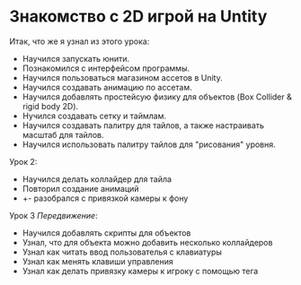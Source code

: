 # Знакомство с 2D игрой на Untity

Итак, что же я узнал из этого урока:
* Научился запускать юнити.
* Познакомился с интерфейсом программы.
* Научился пользоваться магазином ассетов в Unity.
* Научился создавать анимацию по ассетам.
* Научился добавлять простейсую физику для объектов (Box Collider & rigid body 2D).
* Нучился создавать сетку и таймлам.
* Научился создавать палитру для тайлов, а также настраивать масштаб для тайлов.
* Научился использовать палитру тайлов для "рисования" уровня.

Урок 2:
* Научился делать коллайдер для тайла
* Повторил создание анимаций
* +- разобрался с привязкой камеры к фону

Урок 3 *Передвижение*:
* Научился добавлять скрипты для объектов
* Узнал, что для объекта можно добавить несколько коллайдеров
* Узнал как читать ввод пользователья с клавиатуры
* Узнал как менять клавиши управления
* Узнал как делать привязку камеры к игроку с помощью тега